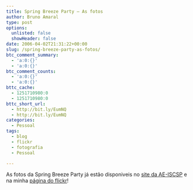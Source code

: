 ```yaml
---
title: Spring Breeze Party – As fotos
author: Bruno Amaral
type: post
options:
  unlisted: false
  showHeader: false
date: 2006-04-02T21:31:22+00:00
slug: /spring-breeze-party-as-fotos/
btc_comment_summary:
  - 'a:0:{}'
  - 'a:0:{}'
btc_comment_counts:
  - 'a:0:{}'
  - 'a:0:{}'
bttc_cache:
  - 1251710980:0
  - 1251710980:0
bttc_short_url:
  - http://bit.ly/EumNQ
  - http://bit.ly/EumNQ
categories:
  - Pessoal
tags:
  - blog
  - flickr
  - fotografia
  - Pessoal

---
```

As fotos da Spring Breeze Party já estão disponiveis no [site da AE-ISCSP][1] e na minha [página do flickr][2]!

 [1]: http://ae.iscsp.utl.pt/coppermine/thumbnails.php?album=10 "ae iscsp spring breeze party"
 [2]: http://www.flickr.com/photos/brunoamaral/sets/72057594096047708/ "Flickr Bruno Amaral"